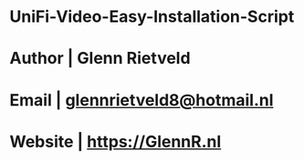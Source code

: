 # UniFi-Video-Easy-Installation-Script

# Author     | Glenn Rietveld
# Email      | glennrietveld8@hotmail.nl
# Website    | https://GlennR.nl
